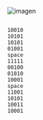 ![imagen](https://github.com/AsofiaOrt/Modificaciones/assets/159494048/cea87952-0a49-4538-ac3a-8ed8d606966f)

``` 

10010
10101
10101
01001
space
11111
00100
01010
10001
space
11001
10101
10011
10001
